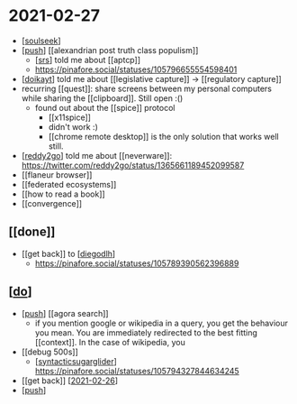 # 2021-02-27

- [[soulseek]]
- [[push]] [[alexandrian post truth class populism]]
  - [[srs]] told me about [[aptcp]]
  - https://pinafore.social/statuses/105796655554598401
- [[doikayt]] told me about [[legislative capture]] -> [[regulatory capture]]
- recurring [[quest]]: share screens between my personal computers while sharing the [[clipboard]]. Still open :()
  - found out about the [[spice]] protocol
    - [[x11spice]]
    - didn't work :)
    - [[chrome remote desktop]] is the only solution that works well still.
- [[reddy2go]] told me about [[neverware]]: https://twitter.com/reddy2go/status/1365661189452099587
- [[flaneur browser]]
- [[federated ecosystems]]
- [[how to read a book]]
- [[convergence]]

## [[done]]
- [[get back]] to [[diegodlh]]
  - https://pinafore.social/statuses/105789390562396889
## [[do]]
- [[push]] [[agora search]]
  - if you mention google or wikipedia in a query, you get the behaviour you mean. You are immediately redirected to the best fitting [[context]]. In the case of wikipedia, you 
- [[debug 500s]]
  - [[syntacticsugarglider]] https://pinafore.social/statuses/105794327844634245
- [[get back]] [[2021-02-26]]
- [[push]] 

[//begin]: # "Autogenerated link references for markdown compatibility"
[soulseek]: ../soulseek "Soulseek"
[push]: ../push "Push"
[srs]: ../srs "Srs"
[doikayt]: ../doikayt "Doikayt"
[reddy2go]: ../reddy2go "Reddy2go"
[do]: ../do "Do"
[syntacticsugarglider]: ../syntacticsugarglider "Syntacticsugarglider"
[diegodlh]: ../diegodlh "Diegodlh"
[2021-02-26]: 2021-02-26 "2021-02-26"
[//end]: # "Autogenerated link references"